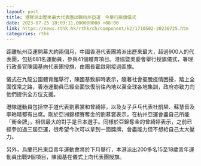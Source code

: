 ```yaml
---
layout: post
title: 港隊派出歷來最大代表團出戰杭州亞運　今舉行授旗儀式
date: 2023-07-25 18:09:11.000000000 +08:00
link: https://news.rthk.hk/rthk/ch/component/k2/1710502-20230725.htm
categories: rthk
---
```


距離杭州亞運開幕大約兩個月，中國香港代表團將派出歷來最大，超過900人的代表團，包括681名運動員，參與41個體育項目。港協暨奧委會舉行授旗儀式，署理行政長官陳國基向代表團授旗，由團長霍啟剛接過區旗。

儀式在九龍公園體育館舉行，陳國基致辭時表示，隨著社會擺脫疫情困擾，踏上全面復常之路，香港運動員已經全面恢復前往內地以至全球各地集訓，政府亦致力向他們提供全方位支援。

港隊運動員包括空手道代表劉慕裳和曾綺婷，以及女子乒乓代表杜凱琹、蘇慧音及李皓晴都有出席。剛於亞洲錦標賽奪金的劉慕裳表示，在杭州亞運會盡自己所能「衝金牌」，相信最大的對手是日本選手。同樣於亞錦奪金的曾綺婷表示，之前已經參加過三屆亞運，很希望今次可以拿到一面獎牌，會盡能力但不想給自己太大壓力。

另外，烏蘭巴托東亞青年運動會將於下月舉行，本港派出200多名15至18歲青年運動員出戰9個項目，陳國基在儀式上向代表團授旗。
